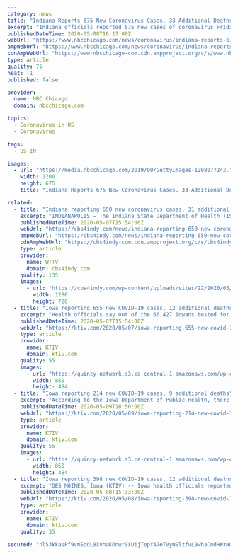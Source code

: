 ```yaml
---
category: news
title: "Indiana Reports 675 New Coronavirus Cases, 33 Additional Deaths"
excerpt: "Indiana officials reported 675 new cases of coronavirus Friday, lifting the statewide total to 23,146 with much of the state in a second phase of reopening. Indiana officials also reported 33 additional deaths as a result of the virus in the last 24 hours."
publishedDateTime: 2020-05-08T16:17:00Z
webUrl: "https://www.nbcchicago.com/news/coronavirus/indiana-reports-675-new-coronavirus-cases-33-additional-deaths/2268761/"
ampWebUrl: "https://www.nbcchicago.com/news/coronavirus/indiana-reports-675-new-coronavirus-cases-33-additional-deaths/2268761/?amp"
cdnAmpWebUrl: "https://www-nbcchicago-com.cdn.ampproject.org/c/s/www.nbcchicago.com/news/coronavirus/indiana-reports-675-new-coronavirus-cases-33-additional-deaths/2268761/?amp"
type: article
quality: 75
heat: -1
published: false

provider:
  name: NBC Chicago
  domain: nbcchicago.com

topics:
  - Coronavirus in US
  - Coronavirus

tags:
  - US-IN

images:
  - url: "https://media.nbcchicago.com/2019/09/GettyImages-1208077243.jpg?resize=1200%2C675"
    width: 1200
    height: 675
    title: "Indiana Reports 675 New Coronavirus Cases, 33 Additional Deaths"

related:
  - title: "Indiana reporting 650 new coronavirus cases, 31 additional deaths"
    excerpt: "INDIANAPOLIS — The Indiana State Department of Health (ISDH) reported 650 new positive coronavirus cases since Tuesday at noon, bringing the state’s total to 22,503. ISDH also announced an"
    publishedDateTime: 2020-05-07T15:54:00Z
    webUrl: "https://cbs4indy.com/news/indiana-reporting-650-new-coronavirus-cases-31-additional-deaths/"
    ampWebUrl: "https://cbs4indy.com/news/indiana-reporting-650-new-coronavirus-cases-31-additional-deaths/amp/"
    cdnAmpWebUrl: "https://cbs4indy-com.cdn.ampproject.org/c/s/cbs4indy.com/news/indiana-reporting-650-new-coronavirus-cases-31-additional-deaths/amp/"
    type: article
    provider:
      name: WTTV
      domain: cbs4indy.com
    quality: 135
    images:
      - url: "https://cbs4indy.com/wp-content/uploads/sites/22/2020/05/0507_Featured.png?w=1280&h=720&crop=1"
        width: 1280
        height: 720
  - title: "Iowa reporting 655 new COVID-19 cases, 12 additional deaths"
    excerpt: "Health officials say out of the 66,427 Iowans tested for COVID-19 a total of 55,368 of them came back negative."
    publishedDateTime: 2020-05-07T15:54:00Z
    webUrl: "https://ktiv.com/2020/05/07/iowa-reporting-655-new-covid-19-cases-12-additional-deaths/"
    type: article
    provider:
      name: KTIV
      domain: ktiv.com
    quality: 55
    images:
      - url: "https://quincy-network.s3.ca-central-1.amazonaws.com/wp-content/uploads/sites/4/2020/03/Iowa-COVID19-Map-1-860x484.jpg"
        width: 860
        height: 484
  - title: "Iowa reporting 214 new COVID-19 cases, 9 additional deaths"
    excerpt: "According to the Iowa Department of Public Health, there have been nine additional deaths due to the virus, bringing the state's total to 252. Currently, state health officials say 5,011 of Iowa's COVID-19 cases have recovered."
    publishedDateTime: 2020-05-09T18:50:00Z
    webUrl: "https://ktiv.com/2020/05/09/iowa-reporting-214-new-covid-19-cases-9-additional-deaths/"
    type: article
    provider:
      name: KTIV
      domain: ktiv.com
    quality: 55
    images:
      - url: "https://quincy-network.s3.ca-central-1.amazonaws.com/wp-content/uploads/sites/4/2020/04/Iowa-COVID19-Map-1-860x484.jpg"
        width: 860
        height: 484
  - title: "Iowa reporting 398 new COVID-19 cases, 12 additional deaths"
    excerpt: "DES MOINES, Iowa (KTIV) -- Iowa health officials reported 398 new cases of COVID-19 on Thursday, bringing the statewide total to 11,457. According to the Iowa Department of Public Health, there have been 12 additional deaths due to the virus, bringing the state's total to 243. Currently, state health officials say 4,685 of Iowa's COVID-19 cases ..."
    publishedDateTime: 2020-05-08T15:33:00Z
    webUrl: "https://ktiv.com/2020/05/08/iowa-reporting-398-new-covid-19-cases-12-additional-deaths/"
    type: article
    provider:
      name: KTIV
      domain: ktiv.com
    quality: 35

secured: "nlS3kkasPf9vmSqdL9XvhaKOnwr9XUijTepYA7eTVy09lzfvL9whaCndHWrNGgKGsQd+udLS/spvJMGoCK1BF44z79YQC3gVsdJOnVLwDbUpXRSUawX8IdqfCiKMcUz8diHv466Yqad1OsQAE7NPGg4csrcaYOCx6X3186SHQV7/9OfTfKxQMW3C1iyBYLGz+611XbRZ/4hMsO4LNhKbBd9n4lXjlBarqlOXON9OkdQweLKNxl6EQtIRdt+WMu7tDPFzNTaEyM26W6F6J7lZmHSyY2l62Y7A62MMSDJFO5eXpwvBDNo5BD6GuElDvsBRT32uVdG+mJGH6V7BsbRlK5NOD1udRi0THLUJhLuiBXFau6A/DXrsCKD5ZbkJC9O/xwLjGhO39isiF0kCgOJzjHJfE+I+NqF6sRRhNM0p4UcrKv0X+geKH7DXL73uw5atszOTbmbCJJkXDe4gVUhxjciaC5PQT9W4RsqMDq5QhdA=;qKqfM6XS5scOtmtqaZk+Vg=="
---
```


